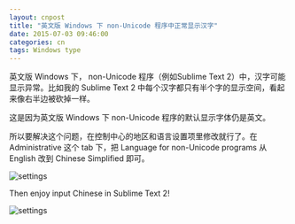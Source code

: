 ```yaml
---
layout: cnpost
title: "英文版 Windows 下 non-Unicode 程序中正常显示汉字"
date: 2015-07-03 09:46:00
categories: cn
tags: Windows type
---
```


英文版 Windows 下， non-Unicode 程序（例如Sublime Text 2）中，汉字可能显示异常。比如我的 Sublime Text 2 中每个汉字都只有半个字的显示空间，看起来像右半边被砍掉一样。

这是因为英文版 Windows 下 non-Unicode 程序的默认显示字体仍是英文。

所以要解决这个问题，在控制中心的地区和语言设置项里修改就行了。在 Administrative 这个 tab 下，把 Language for non-Unicode programs 从 English 改到 Chinese Simplified 即可。


![settings](/images/fontwindows.jpg)

Then enjoy input Chinese in Sublime Text 2!


![settings](/images/st2chi.jpg)

